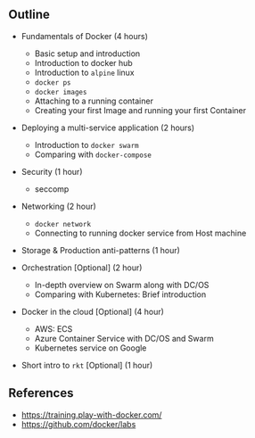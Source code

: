 ## Outline

- Fundamentals of Docker (4 hours)
  - Basic setup and introduction
  - Introduction to docker hub
  - Introduction to `alpine` linux
  - `docker ps`
  - `docker images`
  - Attaching to a running container
  - Creating your first Image and running your first Container

- Deploying a multi-service application (2 hours)
  - Introduction to `docker swarm`
  - Comparing with `docker-compose`

- Security (1 hour)
  - seccomp

- Networking (2 hour)
  - `docker network`
  - Connecting to running docker service from Host machine

- Storage & Production anti-patterns (1 hour)

- Orchestration [Optional] (2 hour)
  - In-depth overview on Swarm along with DC/OS
  - Comparing with Kubernetes: Brief introduction

- Docker in the cloud [Optional] (4 hour)
  - AWS: ECS
  - Azure Container Service with DC/OS and Swarm
  - Kubernetes service on Google

- Short intro to `rkt` [Optional] (1 hour)

## References
- https://training.play-with-docker.com/
- https://github.com/docker/labs
